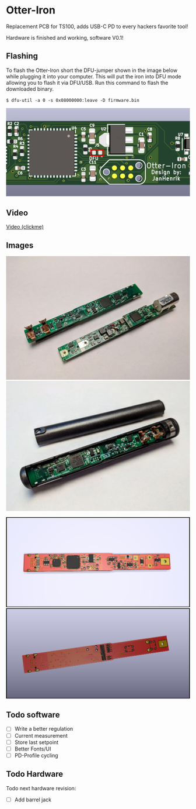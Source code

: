 # Otter-Iron

Replacement PCB for TS100, adds USB-C PD to every hackers favorite tool!

Hardware is finished and working, software V0.1!

## Flashing

To flash the Otter-Iron short the DFU-jumper shown in the image below while plugging it into your computer. This will put the iron into DFU mode allowing you to flash it via DFU/USB. Run this command to flash the downloaded binary.

    $ dfu-util -a 0 -s 0x08000000:leave -D firmware.bin

![dfu](images/dfu.png)

## Video

[Video (clickme)](https://twitter.com/JanHenrikH/status/1208867279540232192)

## Images


![3](images/3.jpg)
![4](images/4.jpg)

![Front](images/front.png)
![Back](images/back.png)

## Todo software

 - [ ] Write a better regulation
 - [ ] Current measurement
 - [ ] Store last setpoint
 - [ ] Better Fonts/UI
 - [ ] PD-Profile cycling
 
## Todo Hardware

Todo next hardware revision:
 - [ ] Add barrel jack
